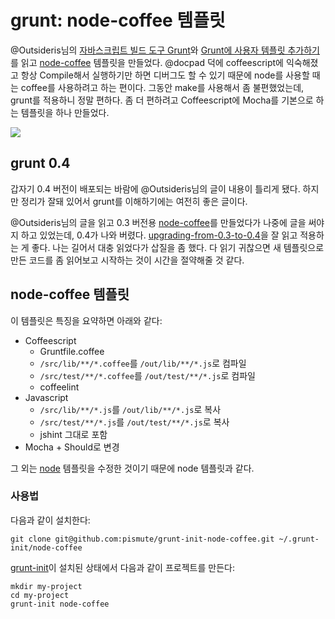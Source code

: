 # grunt: node-coffee 템플릿

@Outsideris님의 [자바스크립트 빌드 도구 Grunt](http://blog.outsider.ne.kr/892)와 [Grunt에 사용자 템플릿 추가하기](http://blog.outsider.ne.kr/894)를 읽고 [node-coffee][] 템플릿을 만들었다. @docpad 덕에 coffeescript에 익숙해졌고 항상 Compile해서 실행하기만 하면 디버그도 할 수 있기 때문에 node를 사용할 때는 coffee를 사용하려고 하는 편이다. 그동안 make를 사용해서 좀 불편했었는데, grunt를 적용하니 정말 편하다. 좀 더 편하려고 Coffeescript에 Mocha를 기본으로 하는 템플릿을 하나 만들었다.

![](/articles/2013/grunt-init-node-coffee/gruntjs.png)

## grunt 0.4

갑자기 0.4 버전이 배포되는 바람에 @Outsideris님의 글이 내용이 틀리게 됐다. 하지만 정리가 잘돼 있어서 grunt를 이해하기에는 여전히 좋은 글이다.

@Outsideris님의 글을 읽고 0.3 버전용 [node-coffee][]를 만들었다가 나중에 글을 써야지 하고 있었는데, 0.4가 나와 버렸다. [upgrading-from-0.3-to-0.4](http://gruntjs.com/upgrading-from-0.3-to-0.4)을 잘 읽고 적용하는 게 좋다. 나는 길어서 대충 읽었다가 삽질을 좀 했다. 다 읽기 귀찮으면 새 템플릿으로 만든 코드를 좀 읽어보고 시작하는 것이 시간을 절약해줄 것 같다.

## node-coffee 템플릿

이 템플릿은 특징을 요약하면 아래와 같다:

* Coffeescript
  - Gruntfile.coffee
  - `/src/lib/**/*.coffee`를 `/out/lib/**/*.js`로 컴파일
  - `/src/test/**/*.coffee`를 `/out/test/**/*.js`로 컴파일
  - coffeelint
* Javascript
  - `/src/lib/**/*.js`를 `/out/lib/**/*.js`로 복사
  - `/src/test/**/*.js`를 `/out/test/**/*.js`로 복사
  - jshint 그대로 포함
* Mocha + Should로 변경

그 외는 [node](https://github.com/gruntjs/grunt-init-node) 템플릿을 수정한 것이기 때문에 node 템플릿과 같다.

### 사용법

다음과 같이 설치한다:

```
git clone git@github.com:pismute/grunt-init-node-coffee.git ~/.grunt-init/node-coffee
```

[grunt-init][]이 설치된 상태에서 다음과 같이 프로젝트를 만든다:

```
mkdir my-project
cd my-project
grunt-init node-coffee
```

[grunt-init]: https://github.com/gruntjs/grunt-init
[node-coffee]: https://github.com/pismute/grunt-init-node-coffee

